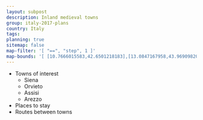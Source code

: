 ```yaml
---
layout: subpost
description: Inland medieval towns
group: italy-2017-plans
country: Italy
tags: 
planning: true
sitemap: false
map-filter: '[ "==", "step", 1 ]'
map-bounds: '[ [10.7666015583,42.6501218183],[13.0847167958,43.9690982013]]'
---
```


- Towns of interest
	- Siena
	- Orvieto
	- Assisi
	- Arezzo
- Places to stay
- Routes between towns